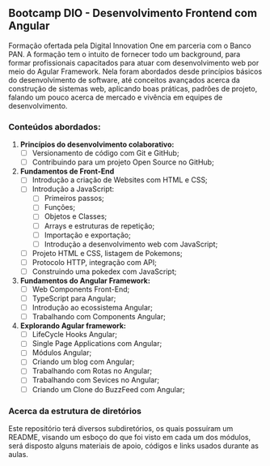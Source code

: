## Bootcamp DIO - Desenvolvimento Frontend com Angular
Formação ofertada pela Digital Innovation One em parceria com o Banco PAN. A formação tem o intuito de fornecer todo um background, para formar profissionais capacitados para atuar com desenvolvimento web por meio do Agular Framework. Nela foram abordados desde princípios básicos do desenvolvimento de software, até conceitos avançados acerca da construção de sistemas web, aplicando boas práticas, padrões de projeto, falando um pouco acerca de mercado e vivência em equipes de desenvolvimento.

### Conteúdos abordados:
1. **Princípios do desenvolvimento colaborativo:**
    - [ ] Versionamento de código com Git e GitHub;
    - [ ] Contribuindo para um projeto Open Source no GitHub;

2. **Fundamentos de Front-End**
    - [ ] Introdução a criação de Websites com HTML e CSS;
    - [ ] Introdução a JavaScript:
        - [ ] Primeiros passos;
        - [ ] Funções;
        - [ ] Objetos e Classes;
        - [ ] Arrays e estruturas de repetição;
        - [ ] Importação e exportação;
        - [ ] Introdução a desenvolvimento web com JavaScript;
    - [ ] Projeto HTML e CSS, listagem de Pokemons;
    - [ ] Protocolo HTTP, integração com API;
    - [ ] Construindo uma pokedex com JavaScript;
 
3. **Fundamentos do Angular Framework:**
   - [ ] Web Components Front-End;
   - [ ] TypeScript para Angular;
   - [ ] Introdução ao ecossistema Angular;
   - [ ] Trabalhando com Components Angular;

4. **Explorando Agular framework:**
    - [ ] LifeCycle Hooks Angular;
    - [ ] Single Page Applications com Angular;
    - [ ] Módulos Angular;
    - [ ] Criando um blog com Angular;
    - [ ] Trabalhando com Rotas no Angular;
    - [ ] Trabalhando com Sevices no Angular;
    - [ ] Criando um Clone do BuzzFeed com Angular;

### Acerca da estrutura de diretórios

Este repositório terá diversos subdiretórios, os quais possuíram um README, visando um esboço do que foi visto em cada um dos módulos, será disposto alguns materiais de apoio, códigos e links usados durante as aulas.

